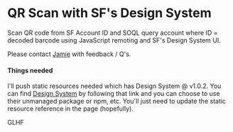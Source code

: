 # QR Scan with SF's Design System

Scan QR code from SF Account ID and SOQL query account where ID = decoded barcode using JavaScript remoting
and SF's Design System UI.

Please contact [Jamie](mailto:jamie.smith@coastalcloud.us) with feedback / Q's.

#### Things needed

I'll push static resources needed which has Design System @ v1.0.2. You can find [Design System](https://www.lightningdesignsystem.com/resources/downloads/)
by following that link and you can choose to use their unmanaged package or npm, etc. You'll just need to update the static resource
reference in the page (hopefully).

GLHF